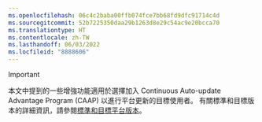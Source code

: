```yaml
---
ms.openlocfilehash: 06c4c2baba00ffb074fce7bb68fd9dfc91714c4d
ms.sourcegitcommit: 52b7225350daa29b1263d8e29c54ac9e20bcca70
ms.translationtype: HT
ms.contentlocale: zh-TW
ms.lasthandoff: 06/03/2022
ms.locfileid: "8888606"
---
```

> [!IMPORTANT]
> 本文中提到的一些增強功能適用於選擇加入 Continuous Auto-update Advantage Program (CAAP) 以進行平台更新的目標使用者。 有關標準和目標版本的詳細資訊，請參閱[標準和目標平台版本](../../get-started/public-preview-releases.md)。
